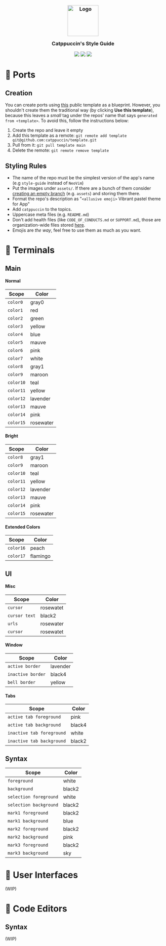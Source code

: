 <h3 align="center">
	<img src="https://raw.githubusercontent.com/catppuccin/catppuccin/dev/assets/logos/exports/1544x1544_circle.png" width="100" alt="Logo"/><br/>
	<img src="https://raw.githubusercontent.com/catppuccin/catppuccin/dev/assets/misc/transparent.png" height="30" width="0px"/>
	Catppuccin's Style Guide
	<img src="https://raw.githubusercontent.com/catppuccin/catppuccin/dev/assets/misc/transparent.png" height="30" width="0px"/>
</h3>

<p align="center">
    <a href="https://github.com/catppuccin/style-guide/stargazers"><img src="https://img.shields.io/github/stars/catppuccin/style-guide?colorA=1e1e28&colorB=c9cbff&style=for-the-badge&logo=starship style=for-the-badge"></a>
    <a href="https://github.com/catppuccin/style-guide/issues"><img src="https://img.shields.io/github/issues/catppuccin/style-guide?colorA=1e1e28&colorB=f7be95&style=for-the-badge"></a>
    <a href="https://github.com/catppuccin/style-guide/contributors"><img src="https://img.shields.io/github/contributors/catppuccin/style-guide?colorA=1e1e28&colorB=b1e1a6&style=for-the-badge"></a>
</p>

# 🍉 Ports

## Creation

You can create ports using [this](https://github.com/catppuccin/template) public template as a blueprint. However, you shouldn't create them the traditional way (by clicking **Use this template**), because this leaves a _small_ tag under the repos' name that says `generated from <template>`. To avoid this, follow the instructions below:

1. Create the repo and leave it empty
2. Add this template as a remote: `git remote add template git@github.com:catppuccin/template.git`
3. Pull from it: `git pull template main`
4. Delete the remote: `git remote remove template`

## Styling Rules

-   The name of the repo must be the simplest version of the app's name (e.g `style-guide` instead of `NeoVim`)
-   Put the images under `assets/`. If there are a bunch of them consider [creating an empty branch](https://gist.github.com/joncardasis/e6494afd538a400722545163eb2e1fa5) (e.g. `assets`) and storing them there.
-   Format the repo's description as "`<allusive emoji>` Vibrant pastel theme for App"
-   Add `catppuccin` to the topics.
-   Uppercase meta files (e.g. `README.md`)
-   Don't add health files (like `CODE_OF_CONDUCTS.md` or `SUPPORT.md`), those are organization-wide files stored [here](https://github.com/catppuccin/.github).
-   Emojis are _the way_, feel free to use them as much as you want.

# 🎃 Terminals

## Main

#### Normal

| Scope     | Color     |
| --------- | --------- |
| `color0`  | gray0     |
| `color1`  | red       |
| `color2`  | green     |
| `color3`  | yellow    |
| `color4`  | blue      |
| `color5`  | mauve     |
| `color6`  | pink      |
| `color7`  | white     |
| `color8`  | gray1     |
| `color9`  | maroon    |
| `color10` | teal      |
| `color11` | yellow    |
| `color12` | lavender  |
| `color13` | mauve     |
| `color14` | pink      |
| `color15` | rosewater |

#### Bright

| Scope     | Color     |
| --------- | --------- |
| `color8`  | gray1     |
| `color9`  | maroon    |
| `color10` | teal      |
| `color11` | yellow    |
| `color12` | lavender  |
| `color13` | mauve     |
| `color14` | pink      |
| `color15` | rosewater |

#### Extended Colors

| Scope     | Color    |
| --------- | -------- |
| `color16` | peach    |
| `color17` | flamingo |

## UI

#### Misc

| Scope         | Color     |
| ------------- | --------- |
| `cursor`      | rosewatet |
| `cursor text` | black2    |
| `urls`        | rosewater |
| `cursor`      | rosewatet |

#### Window

| Scope             | Color    |
| ----------------- | -------- |
| `active border`   | lavender |
| `inactive border` | black4   |
| `bell border`     | yellow   |

#### Tabs

| Scope                     | Color  |
| ------------------------- | ------ |
| `active tab foreground`   | pink   |
| `active tab background`   | black4 |
| `inactive tab foreground` | white  |
| `inactive tab background` | black2 |

## Syntax

| Scope                  | Color  |
| ---------------------- | ------ |
| `foreground`           | white  |
| `background`           | black2 |
| `selection foreground` | white  |
| `selection background` | black2 |
| `mark1 foreground`     | black2 |
| `mark1 background`     | blue   |
| `mark2 foreground`     | black2 |
| `mark2 background`     | pink   |
| `mark3 foreground`     | black2 |
| `mark3 background`     | sky    |

# 🦊 User Interfaces

(WIP)

# 🍨 Code Editors

## Syntax

(WIP)
